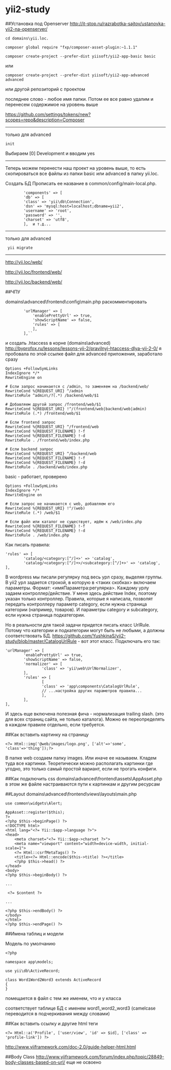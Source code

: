 # yii2-study

##Установка под Openserver
http://it-stop.ru/razrabotka-sajtov/ustanovka-yii2-na-openserver/

```
cd domains\yii.loc.

composer global require "fxp/composer-asset-plugin:~1.1.1"

composer create-project --prefer-dist yiisoft/yii2-app-basic basic
```
или
```
composer create-project --prefer-dist yiisoft/yii2-app-advanced advanced
```
или
другой репозиторий с проектом

последнее слово - любое имя папки. Потом ее все равно удалим и перенесем содержимое на уровень выше

https://github.com/settings/tokens/new?scopes=repo&description=Composer

___
только для advanced
```
init
```
Выбираем [0] Development и вводим yes 
___

Теперь можем перенести наш проект на уровень выше, то есть скопироваться все файлы из папки basic или advanced в папку yii.loc.

Создать БД
Прописать ее название в common/config/main-local.php. 
```
        'components' => [
        'db' => [
        'class' => 'yii\db\Connection',
        'dsn' => 'mysql:host=localhost;dbname=yii2',
        'username' => 'root',
        'password' => '',
        'charset' => 'utf8',
        ],  и т.д...
```
 
 ___
 только для advanced
```
 yii migrate
```
___

http://yii.loc/web/

http://yii.loc/frontend/web/

http://yii.loc/backend/web/

##ЧПУ

domains\advanced\frontend\config\main.php
раскомментировать
```
        'urlManager' => [
            'enablePrettyUrl' => true,
            'showScriptName' => false,
            'rules' => [
            ],
        ],``
```
и создать .htaccess в корне (domains\advanced\)
http://byprofox.ru/lessons/lessons-yii-2/pravilnyj-htaccess-dlya-yii-2-0/
я пробовала по этой ссылке файл для advanced приложения, заработало сразу
```
Options +FollowSymLinks
IndexIgnore */*
RewriteEngine on
 
# Если запрос начинается с /admin, то заменяем на /backend/web/
RewriteCond %{REQUEST_URI} ^/admin
RewriteRule ^admin\/?(.*) /backend/web/$1
 
# Добавляем другой запрос /frontend/web/$1
RewriteCond %{REQUEST_URI} !^/(frontend/web|backend/web|admin)
RewriteRule (.*) /frontend/web/$1
 
# Если frontend запрос
RewriteCond %{REQUEST_URI} ^/frontend/web
RewriteCond %{REQUEST_FILENAME} !-f
RewriteCond %{REQUEST_FILENAME} !-d
RewriteRule . /frontend/web/index.php
 
# Если backend запрос
RewriteCond %{REQUEST_URI} ^/backend/web
RewriteCond %{REQUEST_FILENAME} !-f
RewriteCond %{REQUEST_FILENAME} !-d
RewriteRule . /backend/web/index.php
```
basic - работает, проверено
```
Options +FollowSymLinks
IndexIgnore */*
RewriteEngine on
 
# Если запрос не начинается с web, добавляем его
RewriteCond %{REQUEST_URI} !^/(web)
RewriteRule (.*) /web/$1
 
# Если файл или каталог не существует, идём к /web/index.php
RewriteCond %{REQUEST_FILENAME} !-f
RewriteCond %{REQUEST_FILENAME} !-d
RewriteRule . /web/index.php
```
Как писать правила:
```
'rules' => [
        'catalog/<category:[^/]+>' => 'catalog',
        'catalog/<category:[^/]+>/<subcategory:[^/]+>' => 'catalog',
],
```
В wordpress мы писали регулярку под весь урл сразу, выделяя группы.
В yii2 урл задается строкой, в которую в <таких скобках> включаем параметры.
Формат: <имяПараметра:регулярка>.
Каждому урлу задаем контроллер/действие.
У меня здесь действие Index, поэтому указан только контроллер.
Правила, которые я написала, позволят передать контроллеру параметр category, если нужна страница категории (например, товаров). И параметры category и subcategory, если нужна страница подкатегории.

Но в реальности для такой задачи придется писать класс UrlRule. Потому что категории и подкатегории могут быть не любыми, а должны соответствовать БД. https://github.com/YushkinaS/yii2-study/blob/master/CatalogUrlRule - вот этот класс. Подключать его  так:
```
'urlManager' => [
        'enablePrettyUrl' => true,
        'showScriptName' => false,
        'normalizer' => [
                'class' => 'yii\web\UrlNormalizer',
        ],
        'rules' => [
                [
                'class' => 'app\components\CatalogUrlRule', 
                // ...настройка других параметров правила...
                ],
        ],
],
```
И здесь еще включена полезная фича - нормализация trailing slash. (это для всех страниц сайта, не только каталога). Можно ее переопределять в каждом правиле отдельно, если требуется.


##Как вставить картинку на страницу
```
<?= Html::img('@web/images/logo.png', ['alt'=>'some', 'class'=>'thing']);?> 
```
В папке web создаем папку images. Или иначе ее называем. Кладем туда все картинки.
Теоретически можно располагать картинки где угодно, это только самый простой вариант, если не трогать конфиги. 

##Как подключить css
domains\advanced\frontend\assets\AppAsset.php
в этом же файле настраиваются пути к картинкам и другим ресурсам

##Layout
domains\advanced\frontend\views\layouts\main.php 
```
use common\widgets\Alert;

AppAsset::register($this);
?>
<?php $this->beginPage() ?>
<!DOCTYPE html>
<html lang="<?= Yii::$app->language ?>">
<head>
    <meta charset="<?= Yii::$app->charset ?>">
    <meta name="viewport" content="width=device-width, initial-scale=1">
    <?= Html::csrfMetaTags() ?>
    <title><?= Html::encode($this->title) ?></title>
    <?php $this->head() ?>
</head>
<body>
<?php $this->beginBody() ?>

...

 <?= $content ?>

...

<?php $this->endBody() ?>
</body>
</html>
<?php $this->endPage() ?>
```

##Имена таблиц и модели

Модель по умолчанию
```
<?php

namespace app\models;

use yii\db\ActiveRecord;

class Word1Word2Word3 extends ActiveRecord
{
}
```
помещается в файл с тем же именем, что и у класса

соответствует таблице БД с именем word1_word2_word3 (camelcase переводится в подчеркивания между словами)

##Как вставить ссылку и другие html теги
```
<?= Html::a('Profile', ['user/view', 'id' => $id], ['class' => 'profile-link']) ?>
```
http://www.yiiframework.com/doc-2.0/guide-helper-html.html

##Body Class
http://www.yiiframework.com/forum/index.php/topic/28849-body-classes-based-on-url/
еще не освоено

